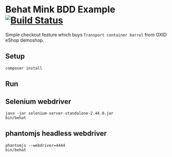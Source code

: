 # Behat Mink BDD Example [![Build Status](https://travis-ci.org/ddpkts/behat-mink-example.svg?branch=master)](https://travis-ci.org/ddpkts/behat-mink-example)

Simple checkout feature which buys `Transport container barrel` from OXID eShop demoshop.

## Setup

    composer install

## Run
## Selenium webdriver

    java -jar selenium-server-standalone-2.44.0.jar
    bin/behat
    
## phantomjs headless webdriver

    phantomjs --webdriver=4444
    bin/behat
    